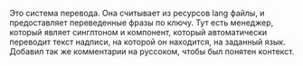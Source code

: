 Это система перевода. Она считывает из ресурсов lang файлы, и предоставляет переведенные фразы по ключу. Тут есть менеджер, который являет синглтоном и компонент, который автоматически переводит текст надписи, на которой он находится, на заданный язык. Добавил так же комментарии на руссоком, чтобы был понятен контекст.